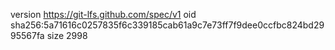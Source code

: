 version https://git-lfs.github.com/spec/v1
oid sha256:5a71616c0257835f6c339185cab61a9c7e73ff7f9dee0ccfbc824bd2995567fa
size 2998
